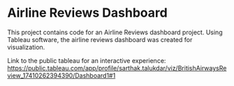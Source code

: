 # Airline Reviews Dashboard

This project contains code for an Airline Reviews dashboard project.  Using Tableau software, the airline reviews dashboard was created for visualization.

Link to the public tableau for an interactive experience:
https://public.tableau.com/app/profile/sarthak.talukdar/viz/BritishAirwaysReview_17410262394390/Dashboard1#1 

